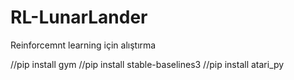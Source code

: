 # RL-LunarLander
Reinforcemnt learning için alıştırma 

//pip install gym
//pip install stable-baselines3
//pip install atari_py

